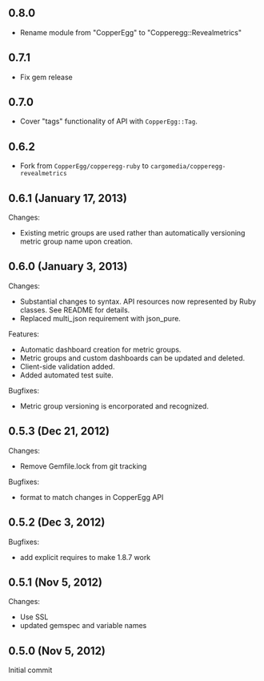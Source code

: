 ## 0.8.0
  - Rename module from "CopperEgg" to "Copperegg::Revealmetrics"


## 0.7.1
  - Fix gem release

## 0.7.0
  - Cover "tags" functionality of API with `CopperEgg::Tag`.


## 0.6.2
  - Fork from `CopperEgg/copperegg-ruby` to `cargomedia/copperegg-revealmetrics`


## 0.6.1 (January 17, 2013)

Changes:

  - Existing metric groups are used rather than automatically versioning metric group name upon creation.


## 0.6.0 (January 3, 2013)

Changes:

  - Substantial changes to syntax. API resources now represented by Ruby classes. See README for details.
  - Replaced multi_json requirement with json_pure.

Features:

  - Automatic dashboard creation for metric groups.
  - Metric groups and custom dashboards can be updated and deleted.
  - Client-side validation added.
  - Added automated test suite.

Bugfixes:

  - Metric group versioning is encorporated and recognized.


## 0.5.3 (Dec 21, 2012)

Changes:

  - Remove Gemfile.lock from git tracking

Bugfixes:

  - format to match changes in CopperEgg API


## 0.5.2 (Dec 3, 2012)

Bugfixes:

  - add explicit requires to make 1.8.7 work


## 0.5.1 (Nov 5, 2012)

Changes:

  - Use SSL
  - updated gemspec and variable names


## 0.5.0 (Nov 5, 2012)

Initial commit

